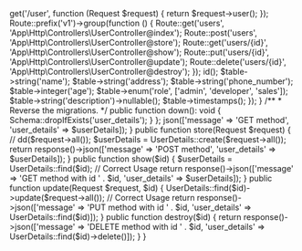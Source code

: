 <?php

use Illuminate\Http\Request;
use Illuminate\Support\Facades\Route;

Route::middleware(['auth:sanctum'])->get('/user', function (Request $request) {
    return $request->user();
});

Route::prefix('v1')->group(function () {
    Route::get('users', 'App\Http\Controllers\UserController@index');
    Route::post('users', 'App\Http\Controllers\UserController@store');
    Route::get('users/{id}', 'App\Http\Controllers\UserController@show');
    Route::put('users/{id}', 'App\Http\Controllers\UserController@update');
    Route::delete('users/{id}', 'App\Http\Controllers\UserController@destroy');
});

<?php

use Illuminate\Database\Migrations\Migration;
use Illuminate\Database\Schema\Blueprint;
use Illuminate\Support\Facades\Schema;

return new class extends Migration
{
    /**
     * Run the migrations.
     */
    public function up(): void
    {
        Schema::create('user_details', function (Blueprint $table) {
            $table->id(); 
            $table->string('name'); 
            $table->string('address'); 
            $table->string('phone_number'); 
            $table->integer('age'); 
            $table->enum('role', ['admin', 'developer', 'sales']); 
            $table->string('description')->nullable();
            $table->timestamps();
        });
        
        
    }

    /**
     * Reverse the migrations.
     */
    public function down(): void
    {
        Schema::dropIfExists('user_details');
    }
};


<?php

namespace App\Models;

use Illuminate\Database\Eloquent\Model;

class UserDetails extends Model
{
    protected $table = 'user_details';
    protected $fillable = ['name', 'address', 'phone_number', 'age', 'role', 'description'];
    public $timestamps = false;
}


<?php

namespace App\Http\Controllers;

use Illuminate\Http\Request;
use App\Models\UserDetails; // Correct Model Name

class UserController extends Controller
{
    public function index()
    {
        $userDetails = UserDetails::all(); // Correct Usage
        return response()->json(['message' => 'GET method', 'user_details' => $userDetails]);
    }

    public function store(Request $request)
    {
        // dd($request->all());
        $userDetails = UserDetails::create($request->all()); 
        return response()->json(['message' => 'POST method', 'user_details' => $userDetails]);
    }

    public function show($id)
    {
        $userDetails = UserDetails::find($id); // Correct Usage
        return response()->json(['message' => 'GET method with id ' . $id, 'user_details' => $userDetails]);
    }

    public function update(Request $request, $id)
    {
        UserDetails::find($id)->update($request->all()); // Correct Usage
        return response()->json(['message' => 'PUT method with id ' . $id, 'user_details' => UserDetails::find($id)]);
    }

    public function destroy($id)
    {
        return response()->json(['message' => 'DELETE method with id ' . $id, 'user_details' => UserDetails::find($id)->delete()]);
    }
}
